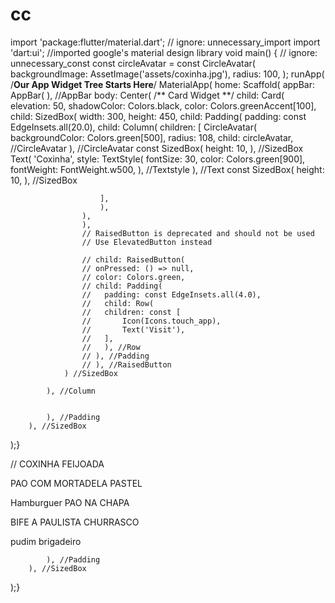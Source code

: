 # cc


import 'package:flutter/material.dart';
// ignore: unnecessary_import
import 'dart:ui';
//imported google's material design library
void main() {
// ignore: unnecessary_const
const circleAvatar = const CircleAvatar(
			 backgroundImage: AssetImage('assets/coxinha.jpg'),
					radius: 100,
					);
runApp(
	/**Our App Widget Tree Starts Here**/
	MaterialApp(
	home: Scaffold(
	appBar: AppBar(
	), //AppBar
	body: Center(
		/** Card Widget **/
		child: Card(
		elevation: 50,
		shadowColor: Colors.black,
		color: Colors.greenAccent[100],
		child: SizedBox(
			width: 300,
			height: 450,
			child: Padding(
			padding: const EdgeInsets.all(20.0),
			child: Column(
				children: [
				CircleAvatar(
					backgroundColor: Colors.green[500],
					radius: 108,
					child: circleAvatar, //CircleAvatar
				), //CircleAvatar
				const SizedBox(
					height: 10,
				), //SizedBox
				Text(
					'Coxinha',
					style: TextStyle(
					fontSize: 30,
					color: Colors.green[900],
					fontWeight: FontWeight.w500,
					), //Textstyle
				), //Text
				const SizedBox(
					height: 10,
				), //SizedBox
				
						],
						),
					),
					),
					// RaisedButton is deprecated and should not be used
					// Use ElevatedButton instead

					// child: RaisedButton(
					// onPressed: () => null,
					// color: Colors.green,
					// child: Padding(
					//	 padding: const EdgeInsets.all(4.0),
					//	 child: Row(
					//	 children: const [
					//		 Icon(Icons.touch_app),
					//		 Text('Visit'),
					//	 ],
					//	 ), //Row
					// ), //Padding
					// ), //RaisedButton
				) //SizedBox
				
			), //Column


			), //Padding
		), //SizedBox
);}




   // 
   COXINHA
   FEIJOADA 
   
   PAO COM MORTADELA 
   PASTEL 
   
   Hamburguer 
   PAO NA CHAPA 
   
   BIFE A PAULISTA 
   CHURRASCO 
   
   pudim 
   brigadeiro 
   
   
			), //Padding
		), //SizedBox
);}


